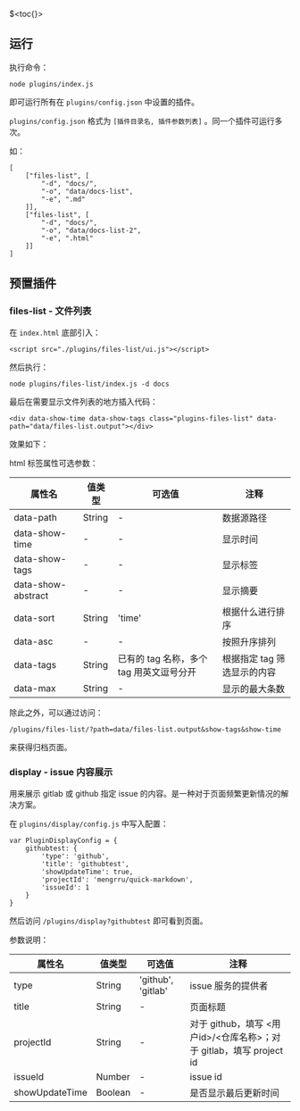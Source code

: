 <!--
time: 2021-11-14
title: 插件系统
-->

$<toc{}>

## 运行

执行命令：

```
node plugins/index.js
```

即可运行所有在 `plugins/config.json` 中设置的插件。

`plugins/config.json` 格式为 `[插件目录名, 插件参数列表]` 。同一个插件可运行多次。

如：

```
[
    ["files-list", [
        "-d", "docs/",
        "-o", "data/docs-list",
        "-e", ".md"
    ]],
    ["files-list", [
        "-d", "docs/",
        "-o", "data/docs-list-2",
        "-e", ".html"
    ]]
]
```

## 预置插件

### files-list - 文件列表

在 `index.html` 底部引入：

```
<script src="./plugins/files-list/ui.js"></script>
```

然后执行：

```
node plugins/files-list/index.js -d docs
```

最后在需要显示文件列表的地方插入代码：

```
<div data-show-time data-show-tags class="plugins-files-list" data-path="data/files-list.output"></div>
```

效果如下：

<div data-show-time data-show-tags class="plugins-files-list" data-path="data/files-list.output"></div>

html 标签属性可选参数：

| 属性名 | 值类型 | 可选值 | 注释 |
| --- | --- | --- | --- |
| data-path | String | - | 数据源路径 |
| data-show-time | - | - | 显示时间 |
| data-show-tags | - | - | 显示标签 |
| data-show-abstract | - | - | 显示摘要 |
| data-sort | String | 'time' | 根据什么进行排序 |
| data-asc | - | - | 按照升序排列 |
| data-tags | String | 已有的 tag 名称，多个 tag 用英文逗号分开 | 根据指定 tag 筛选显示的内容 |
| data-max | String | - | 显示的最大条数 |

除此之外，可以通过访问：

```
/plugins/files-list/?path=data/files-list.output&show-tags&show-time
```

来获得归档页面。

### display - issue 内容展示

用来展示 gitlab 或 github 指定 issue 的内容。是一种对于页面频繁更新情况的解决方案。

在 `plugins/display/config.js` 中写入配置：

```
var PluginDisplayConfig = {
    githubtest: {
        'type': 'github',
        'title': 'githubtest',
        'showUpdateTime': true,
        'projectId': 'mengrru/quick-markdown',
        'issueId': 1
    }
}
```

然后访问 `/plugins/display?githubtest` 即可看到页面。

参数说明：

| 属性名 | 值类型 | 可选值 | 注释 |
| --- | --- | --- | --- |
| type | String | 'github', 'gitlab' | issue 服务的提供者 |
| title | String | - | 页面标题 |
| projectId | String | - | 对于 github，填写 <用户id>/<仓库名称>；对于 gitlab，填写 project id |
| issueId | Number | - | issue id |
| showUpdateTime | Boolean | - | 是否显示最后更新时间 |
